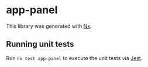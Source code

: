 # app-panel

This library was generated with [Nx](https://nx.dev).

## Running unit tests

Run `nx test app-panel` to execute the unit tests via [Jest](https://jestjs.io).
